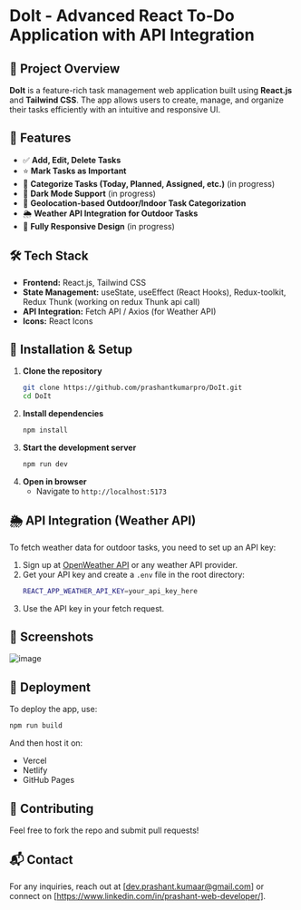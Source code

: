 # DoIt  - Advanced React To-Do Application with API Integration

## 🚀 Project Overview
**DoIt** is a feature-rich task management web application built using **React.js** and **Tailwind CSS**. The app allows users to create, manage, and organize their tasks efficiently with an intuitive and responsive UI.

## 🎯 Features
- ✅ **Add, Edit, Delete Tasks** 
- ⭐ **Mark Tasks as Important**
- 📅 **Categorize Tasks (Today, Planned, Assigned, etc.)** (in progress)
- 🌙 **Dark Mode Support** (in progress)
- 📍 **Geolocation-based Outdoor/Indoor Task Categorization**
- 🌦 **Weather API Integration for Outdoor Tasks**
- 📱 **Fully Responsive Design**  (in progress)


## 🛠️ Tech Stack
- **Frontend:** React.js, Tailwind CSS
- **State Management:** useState, useEffect (React Hooks), Redux-toolkit, Redux Thunk (working on redux Thunk api call)
- **API Integration:** Fetch API / Axios (for Weather API)
- **Icons:** React Icons

## 🔧 Installation & Setup
1. **Clone the repository**
   ```bash
   git clone https://github.com/prashantkumarpro/DoIt.git
   cd DoIt
   ```
2. **Install dependencies**
   ```bash
   npm install
   ```
3. **Start the development server**
   ```bash
   npm run dev
   ```
4. **Open in browser**
   - Navigate to `http://localhost:5173`


## 🌦️ API Integration (Weather API)
To fetch weather data for outdoor tasks, you need to set up an API key:
1. Sign up at [OpenWeather API](https://openweathermap.org/api) or any weather API provider.
2. Get your API key and create a `.env` file in the root directory:
   ```bash
   REACT_APP_WEATHER_API_KEY=your_api_key_here
   ```
3. Use the API key in your fetch request.

## 📸 Screenshots
![image](https://github.com/user-attachments/assets/0fdcf4bb-7008-4078-bb7d-f8b454c5b454)


## 🚀 Deployment
To deploy the app, use:
```bash
npm run build
```
And then host it on:
- Vercel
- Netlify
- GitHub Pages

## 🤝 Contributing
Feel free to fork the repo and submit pull requests!

## 📬 Contact
For any inquiries, reach out at [dev.prashant.kumaar@gmail.com] or connect on [https://www.linkedin.com/in/prashant-web-developer/].

